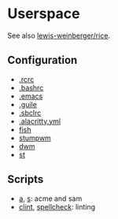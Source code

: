 # Userspace
See also [lewis-weinberger/rice](https://github.com/lewis-weinberger/rice).

## Configuration

- [.rcrc](./etc/.rcrc)
- [.bashrc](./etc/.bashrc)  
- [.emacs](./etc/.emacs) 
- [.guile](./etc/.guile)
- [.sbclrc](./etc/.sbclrc)
- [.alacritty.yml](./etc/.alacritty.yml)
- [fish](./etc/fish)
- [stumpwm](./etc/stumpwm)
- [dwm](./etc/dwm) 
- [st](./etc/st)

## Scripts

- [a](./bin/a), [s](./bin/s): acme and sam
- [clint](./bin/clint), [spellcheck](./bin/spellcheck): linting

